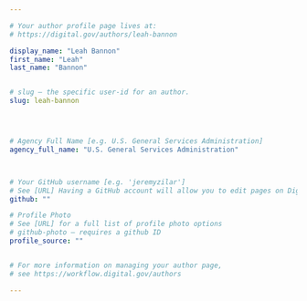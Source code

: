 ```yaml
---

# Your author profile page lives at:
# https://digital.gov/authors/leah-bannon

display_name: "Leah Bannon"
first_name: "Leah"
last_name: "Bannon"


# slug — the specific user-id for an author.
slug: leah-bannon




# Agency Full Name [e.g. U.S. General Services Administration]
agency_full_name: "U.S. General Services Administration"



# Your GitHub username [e.g. 'jeremyzilar']
# See [URL] Having a GitHub account will allow you to edit pages on DigitalGov. The image used in your GitHub account can also be used to populate your digital.gov profile photo.
github: ""

# Profile Photo
# See [URL] for a full list of profile photo options
# github-photo — requires a github ID
profile_source: ""


# For more information on managing your author page,
# see https://workflow.digital.gov/authors

---
```

